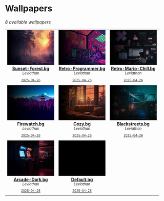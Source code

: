 # Wallpapers

*8 available wallpapers*

<table align="center"><tr>
<td align="center" valign="top" width="33%">

<a href="https://github.com/Leviathanium/NextUI-Themes/raw/main/Packages/wallpapers/Sunset-Forest.bg.zip">
<img title="Name: Sunset-Forest.bg&#013;Author: Leviathan&#013;Last updated: 2025-04-26&#013;(Click to download)" width="480px" src="https://github.com/Leviathanium/NextUI-Themes/raw/main/Catalog/.metadata/previews/Sunset-Forest.bg.png" /><br/>
<b>Sunset-Forest.bg</b>
</a><br/>
<sup><i>Leviathan</i></sup><br>
<sub>
<sup><a title="Last updated: 2025-04-26" href="https://github.com/Leviathanium/NextUI-Themes/commits/main/Catalog/Wallpapers/Sunset-Forest.bg">2025-04-26</a></sup>

</sub>
</td>

<td align="center" valign="top" width="33%">

<a href="https://github.com/Leviathanium/NextUI-Themes/raw/main/Packages/wallpapers/Retro-Programmer.bg.zip">
<img title="Name: Retro-Programmer.bg&#013;Author: Leviathan&#013;Last updated: 2025-04-26&#013;(Click to download)" width="480px" src="https://github.com/Leviathanium/NextUI-Themes/raw/main/Catalog/.metadata/previews/Retro-Programmer.bg.png" /><br/>
<b>Retro-Programmer.bg</b>
</a><br/>
<sup><i>Leviathan</i></sup><br>
<sub>
<sup><a title="Last updated: 2025-04-26" href="https://github.com/Leviathanium/NextUI-Themes/commits/main/Catalog/Wallpapers/Retro-Programmer.bg">2025-04-26</a></sup>

</sub>
</td>

<td align="center" valign="top" width="33%">

<a href="https://github.com/Leviathanium/NextUI-Themes/raw/main/Packages/wallpapers/Retro-Mario-Chill.bg.zip">
<img title="Name: Retro-Mario-Chill.bg&#013;Author: Leviathan&#013;Last updated: 2025-04-26&#013;(Click to download)" width="480px" src="https://github.com/Leviathanium/NextUI-Themes/raw/main/Catalog/.metadata/previews/Retro-Mario-Chill.bg.png" /><br/>
<b>Retro-Mario-Chill.bg</b>
</a><br/>
<sup><i>Leviathan</i></sup><br>
<sub>
<sup><a title="Last updated: 2025-04-26" href="https://github.com/Leviathanium/NextUI-Themes/commits/main/Catalog/Wallpapers/Retro-Mario-Chill.bg">2025-04-26</a></sup>

</sub>
</td>
</tr><tr>
<td align="center" valign="top" width="33%">

<a href="https://github.com/Leviathanium/NextUI-Themes/raw/main/Packages/wallpapers/Firewatch.bg.zip">
<img title="Name: Firewatch.bg&#013;Author: Leviathan&#013;Last updated: 2025-04-26&#013;(Click to download)" width="480px" src="https://github.com/Leviathanium/NextUI-Themes/raw/main/Catalog/.metadata/previews/Firewatch.bg.png" /><br/>
<b>Firewatch.bg</b>
</a><br/>
<sup><i>Leviathan</i></sup><br>
<sub>
<sup><a title="Last updated: 2025-04-26" href="https://github.com/Leviathanium/NextUI-Themes/commits/main/Catalog/Wallpapers/Firewatch.bg">2025-04-26</a></sup>

</sub>
</td>

<td align="center" valign="top" width="33%">

<a href="https://github.com/Leviathanium/NextUI-Themes/raw/main/Packages/wallpapers/Cozy.bg.zip">
<img title="Name: Cozy.bg&#013;Author: Leviathan&#013;Last updated: 2025-04-26&#013;(Click to download)" width="480px" src="https://github.com/Leviathanium/NextUI-Themes/raw/main/Catalog/.metadata/previews/Cozy.bg.png" /><br/>
<b>Cozy.bg</b>
</a><br/>
<sup><i>Leviathan</i></sup><br>
<sub>
<sup><a title="Last updated: 2025-04-26" href="https://github.com/Leviathanium/NextUI-Themes/commits/main/Catalog/Wallpapers/Cozy.bg">2025-04-26</a></sup>

</sub>
</td>

<td align="center" valign="top" width="33%">

<a href="https://github.com/Leviathanium/NextUI-Themes/raw/main/Packages/wallpapers/Blackstreets.bg.zip">
<img title="Name: Blackstreets.bg&#013;Author: Leviathan&#013;Last updated: 2025-04-26&#013;(Click to download)" width="480px" src="https://github.com/Leviathanium/NextUI-Themes/raw/main/Catalog/.metadata/previews/Blackstreets.bg.png" /><br/>
<b>Blackstreets.bg</b>
</a><br/>
<sup><i>Leviathan</i></sup><br>
<sub>
<sup><a title="Last updated: 2025-04-26" href="https://github.com/Leviathanium/NextUI-Themes/commits/main/Catalog/Wallpapers/Blackstreets.bg">2025-04-26</a></sup>

</sub>
</td>
</tr><tr>
<td align="center" valign="top" width="33%">

<a href="https://github.com/Leviathanium/NextUI-Themes/raw/main/Packages/wallpapers/Arcade-Dark.bg.zip">
<img title="Name: Arcade-Dark.bg&#013;Author: Leviathan&#013;Last updated: 2025-04-26&#013;(Click to download)" width="480px" src="https://github.com/Leviathanium/NextUI-Themes/raw/main/Catalog/.metadata/previews/Arcade-Dark.bg.png" /><br/>
<b>Arcade-Dark.bg</b>
</a><br/>
<sup><i>Leviathan</i></sup><br>
<sub>
<sup><a title="Last updated: 2025-04-26" href="https://github.com/Leviathanium/NextUI-Themes/commits/main/Catalog/Wallpapers/Arcade-Dark.bg">2025-04-26</a></sup>

</sub>
</td>

<td align="center" valign="top" width="33%">

<a href="https://github.com/Leviathanium/NextUI-Themes/raw/main/Packages/wallpapers/Default.bg.zip">
<img title="Name: Default.bg&#013;Author: Leviathan&#013;Last updated: 2025-04-26&#013;(Click to download)" width="480px" src="https://github.com/Leviathanium/NextUI-Themes/raw/main/Catalog/.metadata/previews/Default.bg.png" /><br/>
<b>Default.bg</b>
</a><br/>
<sup><i>Leviathan</i></sup><br>
<sub>
<sup><a title="Last updated: 2025-04-26" href="https://github.com/Leviathanium/NextUI-Themes/commits/main/Catalog/Wallpapers/Default.bg">2025-04-26</a></sup>

</sub>
</td>


</tr></table>
